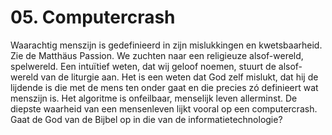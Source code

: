 # 05. Computercrash
Waarachtig menszijn is gedefinieerd in zijn mislukkingen en kwetsbaarheid. Zie de Matthäus Passion. We zuchten naar een religieuze alsof-wereld, spelwereld. Een intuïtief weten, dat wij geloof noemen, stuurt de alsof-wereld van de liturgie aan. Het is een weten dat God zelf mislukt, dat hij de lijdende is die met de mens ten onder gaat en die precies zó definieert wat menszijn is. Het algoritme is onfeilbaar, menselijk leven allerminst. De diepste waarheid van een mensenleven lijkt vooral op een computercrash. Gaat de God van de Bijbel op in die van de informatietechnologie? 